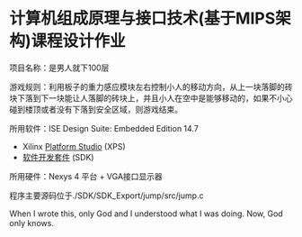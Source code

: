 # 计算机组成原理与接口技术(基于MIPS架构)课程设计作业

项目名称：是男人就下100层

游戏规则：利用板子的重力感应模块左右控制小人的移动方向，从上一块落脚的砖块下落到下一块能让人落脚的砖块上，并且小人在空中是能够移动的，如果不小心碰到楼顶或者没有下落到安全区域，则游戏结束。

所用软件：ISE Design Suite: Embedded Edition 14.7

* Xilinx [Platform Studio](https://china.xilinx.com/products/design-tools/xps.html) (XPS) 
* [软件开发套件](https://china.xilinx.com/products/design-tools/embedded-software/sdk.html) (SDK)

所用硬件：Nexys 4 平台 + VGA接口显示器

程序主要源码位于./SDK/SDK_Export/jump/src/jump.c

When I wrote this, only God and I understood what I was doing. Now, God only knows.


